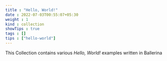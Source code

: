 ```yaml
---
title : "Hello, World!"
date : 2022-07-03T00:55:07+05:30
weight : 1
kind : collection
showTips : true
tags : []
tips : ["hello-world"]
---
```


This Collection contains various *Hello, World!* examples written in Ballerina 

<!--more-->
